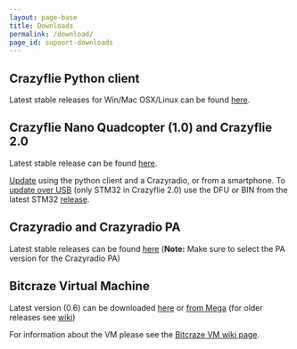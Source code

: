 ```yaml
---
layout: page-base
title: Downloads
permalink: /download/
page_id: supoort-downloads
---
```


## Crazyflie Python client

Latest stable releases for Win/Mac OSX/Linux can be found 
[here](https://github.com/bitcraze/crazyflie-clients-python/releases "Github releases for crazyflie-clients-python").

## Crazyflie Nano Quadcopter (1.0) and Crazyflie 2.0

Latest stable release can be found 
[here](https://github.com/bitcraze/crazyflie-release/releases "Github releases for crazyflie-firmware").

[Update](//wiki.bitcraze.io/doc:crazyflie:client:pycfclient:index?&amp;#firmware_upgrade) 
using the python client and a Crazyradio, or from a smartphone. To 
[update over USB](//wiki.bitcraze.io/projects:crazyflie2:development:dfu) 
(only STM32 in Crazyflie 2.0) use the DFU or BIN from the latest STM32 
[release](https://github.com/bitcraze/crazyflie-firmware/releases).

## Crazyradio and Crazyradio PA

Latest stable releases can be found [here](https://github.com/bitcraze/crazyradio-firmware/releases "Github releases for crazyradio-firmware") 
(**Note:** Make sure to select the PA version for the Crazyradio PA)

## Bitcraze Virtual Machine

Latest version (0.6) can be downloaded [here](http://files.bitcraze.se/dl/Bitcraze_VM_0.6.ova) 
or [from Mega](https://mega.co.nz/#!3YhyFBAI!WO2yKBE-x_9PesM37k79sGdo_1-LVpbHTyexGmYnm3A) 
(for older releases see [wiki](//wiki.bitcraze.se/projects:virtualmachine:index#download))

For information about the VM please see the 
[Bitcraze VM wiki page](//wiki.bitcraze.se/projects:virtualmachine:index "Bitcraze VM wiki").
